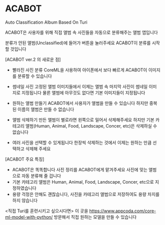# ACABOT
Auto Classification Album Based On Turi

ACABOT은 사용자를 위해 직접 앨범 속 사진들을 자동으로 분류해주는 앨범 앱입니다

분류가 안된 앨범(Unclassified)에 들어가 버튼을 눌러주세요
ACABOT이 분류를 시작할 것입니다

[ACABOT ver.2 의 새로운 점]
 - 빨라진 사진 분류
   CoreML을 사용하여 아이폰에서 보다 빠르게 
   ACABOT이 이미지를 분류할 수 있습니다
   
 - 썸네일 사진
   고정된 앨범 이미지들에서 이제는 앨범 속 마지막 사진이
   썸네일 이미지로 지정됩니다
   물론 앨범에 아무것도 없다면 기본 이미지들이 지정됩니다
   
 - 원하는 앨범 만들기
   ACABOT에서 사용자가 앨범을 만들 수 있습니다
   하지만 중복된 이름의 앨범은 만들 수 없습니다
 
 - 앨범 삭제하기
   만든 앨범이 별로라면 왼쪽으로 밀어서 삭제해주세요
   하지만 기본 카테고리 앨범(Human, Animal, Food, Landscape, Concer, etc)은
   삭제하실 수 없습니다
   
 - 여러 사진을 선택할 수 있게됩니다
   한장씩 삭제하는 것에서 이제는 원하는 만큼 선택하고
   삭제해 주세요
   
 [ACABOT 주요 특징]
 - ACABOT은 똑똑합니다 사진 정리를 ACABOT에게 맡겨주세요
   사진에 맞는 앨범으로 자동 분류해 줄 겁니다
 - 기본 카테고리 앨범은 Human, Animal, Food, Landscape, Concer, etc으로
   지정하였습니다
 - 용량 걱정은 안해도 괜찮습니다, 사진을 카테고리 앨범으로 저장하여도 용량 차지를 하지 않습니다
   
   
 
 <직접 Turi를 훈련시키고 싶으시다면>
 이 곳을 https://www.appcoda.com/core-ml-model-with-python/ 방문해서 직접 원하는 모델을 만들 수 있습니다
